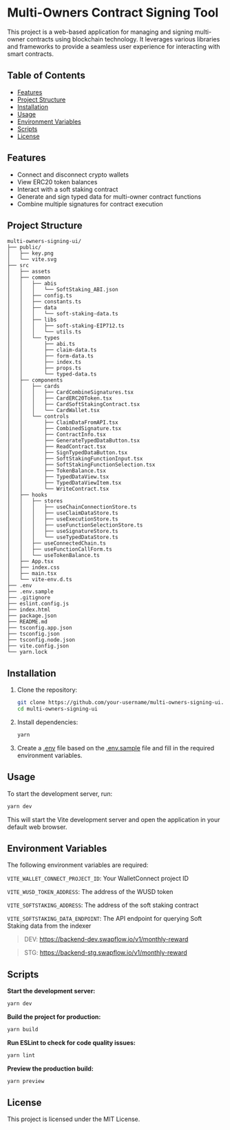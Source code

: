 # Multi-Owners Contract Signing Tool

This project is a web-based application for managing and signing multi-owner contracts using blockchain technology. It leverages various libraries and frameworks to provide a seamless user experience for interacting with smart contracts.

## Table of Contents

- [Features](#features)
- [Project Structure](#project-structure)
- [Installation](#installation)
- [Usage](#usage)
- [Environment Variables](#environment-variables)
- [Scripts](#scripts)
- [License](#license)

## Features

- Connect and disconnect crypto wallets
- View ERC20 token balances
- Interact with a soft staking contract
- Generate and sign typed data for multi-owner contract functions
- Combine multiple signatures for contract execution

## Project Structure

```plain-text
multi-owners-signing-ui/
├── public/
│   ├── key.png
│   └── vite.svg
├── src
│   ├── assets
│   ├── common
│   │   ├── abis
│   │   │   └── SoftStaking_ABI.json
│   │   ├── config.ts
│   │   ├── constants.ts
│   │   ├── data
│   │   │   └── soft-staking-data.ts
│   │   ├── libs
│   │   │   ├── soft-staking-EIP712.ts
│   │   │   └── utils.ts
│   │   └── types
│   │       ├── abi.ts
│   │       ├── claim-data.ts
│   │       ├── form-data.ts
│   │       ├── index.ts
│   │       ├── props.ts
│   │       └── typed-data.ts
│   ├── components
│   │   ├── cards
│   │   │   ├── CardCombineSignatures.tsx
│   │   │   ├── CardERC20Token.tsx
│   │   │   ├── CardSoftStakingContract.tsx
│   │   │   └── CardWallet.tsx
│   │   └── controls
│   │       ├── ClaimDataFromAPI.tsx
│   │       ├── CombinedSignature.tsx
│   │       ├── ContractInfo.tsx
│   │       ├── GenerateTypedDataButton.tsx
│   │       ├── ReadContract.tsx
│   │       ├── SignTypedDataButton.tsx
│   │       ├── SoftStakingFunctionInput.tsx
│   │       ├── SoftStakingFunctionSelection.tsx
│   │       ├── TokenBalance.tsx
│   │       ├── TypedDataView.tsx
│   │       ├── TypedDataViewItem.tsx
│   │       └── WriteContract.tsx
│   ├── hooks
│   │   ├── stores
│   │   │   ├── useChainConnectionStore.ts
│   │   │   ├── useClaimDataStore.ts
│   │   │   ├── useExecutionStore.ts
│   │   │   ├── useFunctionSelectionStore.ts
│   │   │   ├── useSignatureStore.ts
│   │   │   └── useTypedDataStore.ts
│   │   ├── useConnectedChain.ts
│   │   ├── useFunctionCallForm.ts
│   │   └── useTokenBalance.ts
│   ├── App.tsx
│   ├── index.css
│   ├── main.tsx
│   └── vite-env.d.ts
├── .env
├── .env.sample
├── .gitignore
├── eslint.config.js
├── index.html
├── package.json
├── README.md
├── tsconfig.app.json
├── tsconfig.json
├── tsconfig.node.json
├── vite.config.json
└── yarn.lock
```

## Installation

1. Clone the repository:

    ```sh
    git clone https://github.com/your-username/multi-owners-signing-ui.git
    cd multi-owners-signing-ui
    ```

2. Install dependencies:

    ```sh
    yarn
    ```

3. Create a [.env](.env) file based on the [.env.sample](.env.sample) file and fill in the required environment variables.

## Usage

To start the development server, run:

  ```sh
  yarn dev
  ```

This will start the Vite development server and open the application in your default web browser.

## Environment Variables

The following environment variables are required:

`VITE_WALLET_CONNECT_PROJECT_ID`: Your WalletConnect project ID

`VITE_WUSD_TOKEN_ADDRESS`: The address of the WUSD token

`VITE_SOFTSTAKING_ADDRESS`: The address of the soft staking contract

`VITE_SOFTSTAKING_DATA_ENDPOINT`: The API endpoint for querying Soft Staking data from the indexer

> DEV: <https://backend-dev.swapflow.io/v1/monthly-reward>

> STG: <https://backend-stg.swapflow.io/v1/monthly-reward>

## Scripts

**Start the development server:**

```bash
yarn dev
```

**Build the project for production:**

```bash
yarn build
```

**Run ESLint to check for code quality issues:**

```bash
yarn lint
```

**Preview the production build:**

```bash
yarn preview
```

## License

This project is licensed under the MIT License.

